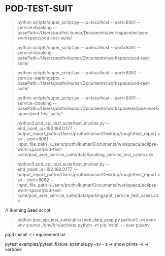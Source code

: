 # POD-TEST-SUIT

> python scripts/super_script.py --ip=localhost --port=8081 --service=booking --basePath=/Users/pruthvi.kumar/Documents/workspace/eclipse-workspace/pod-test-suite/

> python scripts/super_script.py --ip=localhost --port=8081 --service=booking --basePath=/Users/pruthvikumar/Documents/workspace/pod-test-suite/

> python scripts/super_script.py --ip=localhost --port=8082 --service=parkingspot --basePath=/Users/pruthvikumar/Documents/workspace/pod-test-suite/
>
> python scripts/super_script.py --ip=localhost --port=8081 --service=booking --basePath=/Users/pruthvikumar/Documents/workspace/eclipse-work-space/pod-test-suite/


> python3 pod_api_test_suite/test_invoker.py --end_point_ip=192.168.0.177 --output_report_path=/Users/pruthvikumar/Desktop/rough/test_report.csv --port=8081 --input_file_path=/Users/pruthvikumar/Documents/workspace/eclipse-work-space/pod-test-suite/pod_user_service_suite/data/booking_service_test_cases.csv 

> python3 pod_api_test_suite/test_invoker.py --end_point_ip=192.168.0.177 --output_report_path=/Users/pruthvikumar/Desktop/rough/test_report.csv --port=8082 --input_file_path=/Users/pruthvikumar/Documents/workspace/eclipse-work-space/pod-test-suite/pod_user_service_suite/data/parkingspot_service_test_cases.csv

// Running Seed script
>  python pod_api_test_suite/utils/seed_data_prep.py
python3 -m venv env
source ./env/bin/activate
python -m pip install -- user pipenv

pip3 install -r r equirement.txt


pytest examples/pytest_fixture_example.py -sv
        - s -> show prints
        -v  -> verbose
